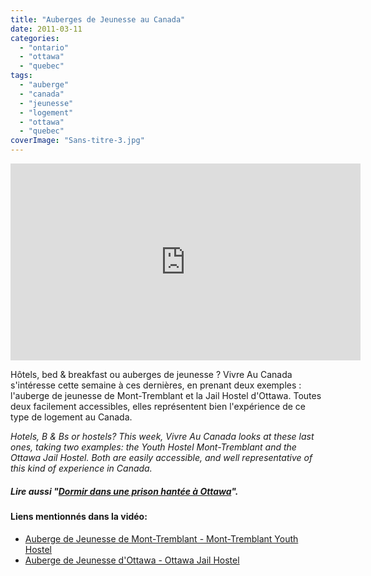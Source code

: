 ```yaml
---
title: "Auberges de Jeunesse au Canada"
date: 2011-03-11
categories: 
  - "ontario"
  - "ottawa"
  - "quebec"
tags: 
  - "auberge"
  - "canada"
  - "jeunesse"
  - "logement"
  - "ottawa"
  - "quebec"
coverImage: "Sans-titre-3.jpg"
---
```


<iframe src="https://www.youtube.com/embed/jLZjAENnWnk" width="560" height="315" frameborder="0" allowfullscreen="allowfullscreen"></iframe>

Hôtels, bed & breakfast ou auberges de jeunesse ? Vivre Au Canada s'intéresse cette semaine à ces dernières, en prenant deux exemples : l'auberge de jeunesse de Mont-Tremblant et la Jail Hostel d'Ottawa. Toutes deux facilement accessibles, elles représentent bien l'expérience de ce type de logement au Canada.

_Hotels, B & Bs or hostels? This week, Vivre Au Canada looks at these last ones, taking two examples: the Youth Hostel Mont-Tremblant and the Ottawa Jail Hostel. Both are easily accessible, and well representative of this kind of experience in Canada._

##### Lire aussi "[Dormir dans une prison hantée à Ottawa](https://noteauvoyageur.eu/dormir-dans-une-ancienne-prison-hantee/)".

#### Liens mentionnés dans la vidéo:

- [Auberge de Jeunesse de Mont-Tremblant - Mont-Tremblant Youth Hostel](http://www.hostellingtremblant.com/1/accueil.hostel)
- [Auberge de Jeunesse d'Ottawa - Ottawa Jail Hostel](http://www.hihostels.ca/ontarioeast/166/HI-Ottawa_Jail.hostel)
